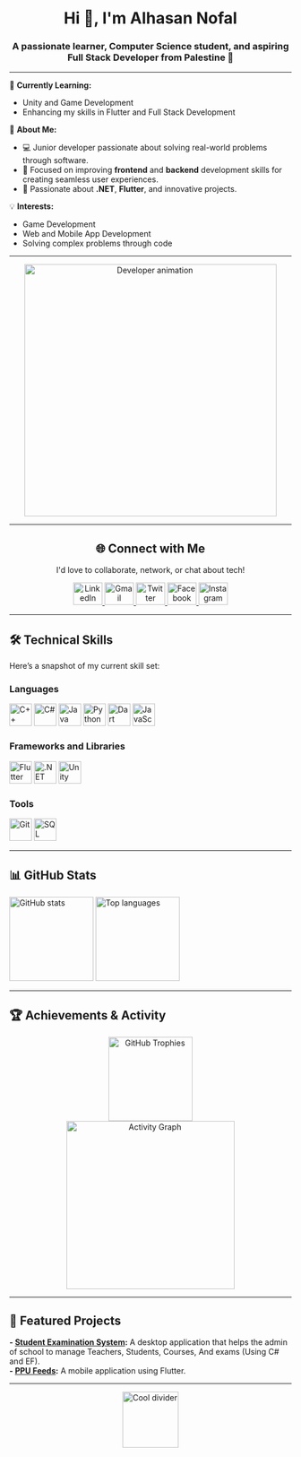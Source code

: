 <h1 align="center">Hi 👋, I'm Alhasan Nofal</h1>
<h3 align="center">A passionate learner, Computer Science student, and aspiring Full Stack Developer from Palestine 🚀</h3>

---

🌱 **Currently Learning:**  
- Unity and Game Development  
- Enhancing my skills in Flutter and Full Stack Development  

🎯 **About Me:**  
- 💻 Junior developer passionate about solving real-world problems through software.  
- 🔧 Focused on improving **frontend** and **backend** development skills for creating seamless user experiences.  
- 🌟 Passionate about **.NET**, **Flutter**, and innovative projects.  

💡 **Interests:**  
- Game Development  
- Web and Mobile App Development  
- Solving complex problems through code  

---

<div align="center">
  <img height="450" src="https://user-images.githubusercontent.com/74038190/225813708-98b745f2-7d22-48cf-9150-083f1b00d6c9.gif" alt="Developer animation" />
</div>

---

<h2 align="center">🌐 Connect with Me</h2>
<p align="center">I'd love to collaborate, network, or chat about tech!</p>

<p align="center">
  <a href="https://linkedin.com/in/alhasan-nofal/" target="_blank">
    <img src="https://raw.githubusercontent.com/maurodesouza/profile-readme-generator/master/src/assets/icons/social/linkedin/default.svg" width="52" height="40" alt="LinkedIn" />
  </a>
  <a href="mailto:alhasannofal03@gmail.com" target="_blank">
    <img src="https://raw.githubusercontent.com/maurodesouza/profile-readme-generator/master/src/assets/icons/social/gmail/default.svg" width="52" height="40" alt="Gmail" />
  </a>
  <a href="https://x.com/alhasanno" target="_blank">
    <img src="https://raw.githubusercontent.com/maurodesouza/profile-readme-generator/master/src/assets/icons/social/twitter/default.svg" width="52" height="40" alt="Twitter" />
  </a>
  <a href="https://facebook.com/alhassan.nofal.9" target="_blank">
    <img src="https://raw.githubusercontent.com/maurodesouza/profile-readme-generator/master/src/assets/icons/social/facebook/default.svg" width="52" height="40" alt="Facebook" />
  </a>
  <a href="https://instagram.com/_a.nofal/" target="_blank">
    <img src="https://raw.githubusercontent.com/maurodesouza/profile-readme-generator/master/src/assets/icons/social/instagram/default.svg" width="52" height="40" alt="Instagram" />
  </a>
</p>

---

<h2>🛠️ Technical Skills</h2>
<p>Here’s a snapshot of my current skill set:</p>

### **Languages**  
<p align="left">
  <img src="https://cdn.jsdelivr.net/gh/devicons/devicon/icons/cplusplus/cplusplus-original.svg" height="40" alt="C++" />
  <img src="https://cdn.jsdelivr.net/gh/devicons/devicon/icons/csharp/csharp-original.svg" height="40" alt="C#" />
  <img src="https://cdn.jsdelivr.net/gh/devicons/devicon/icons/java/java-original.svg" height="40" alt="Java" />
  <img src="https://cdn.jsdelivr.net/gh/devicons/devicon/icons/python/python-original.svg" height="40" alt="Python" />
  <img src="https://cdn.jsdelivr.net/gh/devicons/devicon/icons/dart/dart-original.svg" height="40" alt="Dart" />
  <img src="https://cdn.jsdelivr.net/gh/devicons/devicon/icons/javascript/javascript-original.svg" height="40" alt="JavaScript" />
</p>

### **Frameworks and Libraries**  
<p align="left">
  <img src="https://cdn.jsdelivr.net/gh/devicons/devicon/icons/flutter/flutter-original.svg" height="40" alt="Flutter" />
  <img src="https://cdn.jsdelivr.net/gh/devicons/devicon/icons/dotnetcore/dotnetcore-original.svg" height="40" alt=".NET Core" />
  <img src="https://cdn.jsdelivr.net/gh/devicons/devicon/icons/unity/unity-original.svg" height="40" alt="Unity" />
</p>

### **Tools**  
<p align="left">
  <img src="https://cdn.jsdelivr.net/gh/devicons/devicon/icons/git/git-original.svg" height="40" alt="Git" />
  <img src="https://cdn.jsdelivr.net/gh/devicons/devicon/icons/microsoftsqlserver/microsoftsqlserver-plain.svg" height="40" alt="SQL Server" />
</p>

---

<h2>📊 GitHub Stats</h2>

<div align="left">
  <img src="https://github-readme-stats.vercel.app/api?username=alhasanno&show_icons=true&include_all_commits=true&count_private=true&theme=dracula&hide_border=false" height="150" alt="GitHub stats" />
  <img src="https://github-readme-stats.vercel.app/api/top-langs?username=alhasanno&layout=compact&langs_count=6&theme=dracula&hide_border=false" height="150" alt="Top languages" />
</div>

---

<h2>🏆 Achievements & Activity</h2>

<div align="center">
  <img src="https://github-profile-trophy.vercel.app/?username=alhasanno&theme=dracula&margin-w=8&margin-h=8" height="150" alt="GitHub Trophies" />
</div>

<div align="center">
  <img src="https://github-readme-activity-graph.vercel.app/graph?username=alhasanno&radius=16&theme=react-dark&area=true" height="300" alt="Activity Graph" />
</div>

---

<h2>🚀 Featured Projects</h2>

<strong>- [**Student Examination System**](https://github.com/AlhasanNO/StudentExaminationSystem):</strong> A desktop application that helps the admin of school to manage Teachers, Students, Courses, And exams (Using C# and EF).  
<strong>- [**PPU Feeds**](https://github.com/AlhasanNO/PPU-Feeds):</strong> A mobile application using Flutter.

---

<div align="center">
  <img height="100" src="https://user-images.githubusercontent.com/74038190/212284087-bbe7e430-757e-4901-90bf-4cd2ce3e1852.gif" alt="Cool divider" />
</div>
